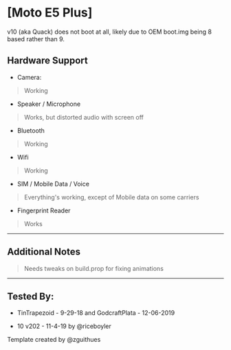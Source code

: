 # [Moto E5 Plus]

v10 (aka Quack) does not boot at all, likely due to OEM boot.img being 8 based rather than 9.

## Hardware Support

* Camera:
> Working

* Speaker / Microphone
> Works, but distorted audio with screen off

* Bluetooth
> Working

* Wifi
> Working

* SIM / Mobile Data / Voice
> Everything's working, except of Mobile data on some carriers

* Fingerprint Reader
> Works

***
## Additional Notes
> Needs tweaks on build.prop for fixing animations
***


## Tested By:
* TinTrapezoid - 9-29-18 and GodcraftPlata - 12-06-2019

* 10 v202 - 11-4-19 by @riceboyler

Template created by @zguithues